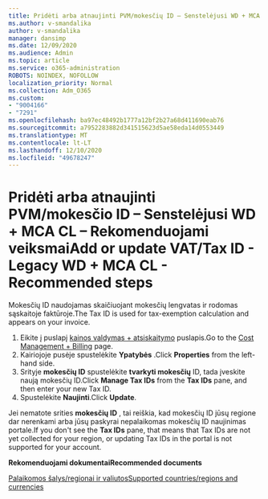 ```yaml
---
title: Pridėti arba atnaujinti PVM/mokesčių ID – Senstelėjusi WD + MCA CL _ Rekomenduojami veiksmai
ms.author: v-smandalika
author: v-smandalika
manager: dansimp
ms.date: 12/09/2020
ms.audience: Admin
ms.topic: article
ms.service: o365-administration
ROBOTS: NOINDEX, NOFOLLOW
localization_priority: Normal
ms.collection: Adm_O365
ms.custom:
- "9004166"
- "7291"
ms.openlocfilehash: ba97ec48492b1777a12bf2b27a68d411690eab76
ms.sourcegitcommit: a7952283882d341515623d5ae58eda14d0553449
ms.translationtype: MT
ms.contentlocale: lt-LT
ms.lasthandoff: 12/10/2020
ms.locfileid: "49678247"
---
```

# <a name="add-or-update-vattax-id---legacy-wd--mca-cl---recommended-steps"></a><span data-ttu-id="c401a-102">Pridėti arba atnaujinti PVM/mokesčio ID – Senstelėjusi WD + MCA CL – Rekomenduojami veiksmai</span><span class="sxs-lookup"><span data-stu-id="c401a-102">Add or update VAT/Tax ID - Legacy WD + MCA CL - Recommended steps</span></span>

<span data-ttu-id="c401a-103">Mokesčių ID naudojamas skaičiuojant mokesčių lengvatas ir rodomas sąskaitoje faktūroje.</span><span class="sxs-lookup"><span data-stu-id="c401a-103">The Tax ID is used for tax-exemption calculation and appears on your invoice.</span></span>

1. <span data-ttu-id="c401a-104">Eikite į puslapį [kainos valdymas + atsiskaitymo](https://ms.portal.azure.com/#blade/Microsoft_Azure_GTM/ModernBillingMenuBlade/Overview) puslapis.</span><span class="sxs-lookup"><span data-stu-id="c401a-104">Go to the [Cost Management + Billing](https://ms.portal.azure.com/#blade/Microsoft_Azure_GTM/ModernBillingMenuBlade/Overview) page.</span></span> 
2. <span data-ttu-id="c401a-105">Kairiojoje pusėje spustelėkite **Ypatybės** .</span><span class="sxs-lookup"><span data-stu-id="c401a-105">Click **Properties** from the left-hand side.</span></span> 
3. <span data-ttu-id="c401a-106">Srityje **mokesčių ID** spustelėkite **tvarkyti mokesčių** ID, tada įveskite naują mokesčių ID.</span><span class="sxs-lookup"><span data-stu-id="c401a-106">Click **Manage Tax IDs** from the **Tax IDs** pane, and then enter your new Tax ID.</span></span>
4. <span data-ttu-id="c401a-107">Spustelėkite **Naujinti**.</span><span class="sxs-lookup"><span data-stu-id="c401a-107">Click **Update**.</span></span> 

<span data-ttu-id="c401a-108">Jei nematote srities **mokesčių ID** , tai reiškia, kad mokesčių ID jūsų regione dar nerenkami arba jūsų paskyrai nepalaikomas mokesčių ID naujinimas portale.</span><span class="sxs-lookup"><span data-stu-id="c401a-108">If you don't see the **Tax IDs** pane, that means that Tax IDs are not yet collected for your region, or updating Tax IDs in the portal is not supported for your account.</span></span>

<span data-ttu-id="c401a-109">**Rekomenduojami dokumentai**</span><span class="sxs-lookup"><span data-stu-id="c401a-109">**Recommended documents**</span></span>

[<span data-ttu-id="c401a-110">Palaikomos šalys/regionai ir valiutos</span><span class="sxs-lookup"><span data-stu-id="c401a-110">Supported countries/regions and currencies</span></span>](https://azure.microsoft.com/pricing/faq/)

